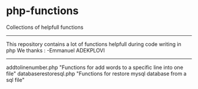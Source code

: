 # php-functions
Collections of helpfull functions

************************************************
This repository contains a lot of functions helpfull during code writing in php
We thanks :
 -Emmanuel ADEKPLOVI
************************************************

addtolinenumber.php "Functions for add words to a specific line into one file"
databaserestoresql.php "Functions for restore mysql database from a sql file"
 
 
 
 
 
 
 
 
 
 
 
 
 
 
 
 
 

